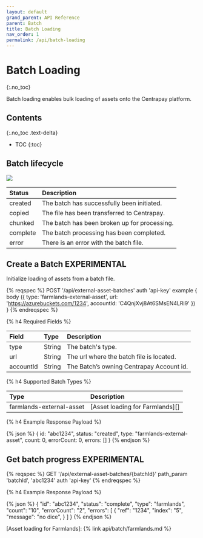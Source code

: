 ```yaml
---
layout: default
grand_parent: API Reference
parent: Batch
title: Batch Loading
nav_order: 1
permalink: /api/batch-loading
---
```


# Batch Loading
{:.no_toc}

Batch loading enables bulk loading of assets onto the Centrapay platform.

## Contents
{:.no_toc .text-delta}

* TOC
{:toc}

## Batch lifecycle

<img src="{{site.url}}/images/batch-lifecycle.png" style="display: block; margin: auto;" />

|  Status  |                 Description                  |
| :------- | :------------------------------------------- |
| created  | The batch has successfully been initiated.   |
| copied   | The file has been transferred to Centrapay.  |
| chunked  | The batch has been broken up for processing. |
| complete | The batch processing has been completed.     |
| error    | There is an error with the batch file.       |

## Create a Batch **EXPERIMENTAL**



Initialize loading of assets from a batch file.

{% reqspec %}
  POST '/api/external-asset-batches'
  auth 'api-key'
  example {
    body ({
      type: 'farmlands-external-asset',
      url: 'https://azurebuckets.com/1234',
      accountId: 'C4QnjXvj8At6SMsEN4LRi9'
    })
  }
{% endreqspec %}

{% h4 Required Fields %}

|   Field   |  Type  |               Description                |
| :-------- | :----- | :--------------------------------------- |
| type      | String | The batch's type.                        |
| url       | String | The url where the batch file is located. |
| accountId | String | The Batch’s owning Centrapay Account id. |

{% h4 Supported Batch Types %}

|           Type           |           Description           |
| :----------------------- | :------------------------------ |
| farmlands-external-asset | [Asset loading for Farmlands][] |

{% h4 Example Response Payload %}

{% json %}
{
	id: "abc1234",
	status: "created",
	type: "farmlands-external-asset",
	count: 0,
	errorCount: 0,
	errors: []
}
{% endjson %}

## Get batch progress **EXPERIMENTAL**

{% reqspec %}
  GET '/api/external-asset-batches/{batchId}'
  path_param 'batchId', 'abc1234'
  auth 'api-key'
{% endreqspec %}

{% h4 Example Response Payload %}

{% json %}
{
	"id": "abc1234",
	"status": "complete",
	"type": "farmlands",
	"count": "10",
	"errorCount": "2",
	"errors": [
		{
			"ref": "1234",
			"index": "5",
			"message": "no dice",
		}
	]
}
{% endjson %}

[Asset loading for Farmlands]: {% link api/batch/farmlands.md %}
